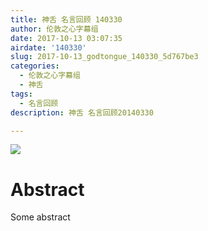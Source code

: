 ```yaml
---
title: 神舌 名言回顾 140330
author: 伦敦之心字幕组
date: 2017-10-13 03:07:35
airdate: '140330'
slug: 2017-10-13_godtongue_140330_5d767be3
categories:
  - 伦敦之心字幕组
  - 神舌
tags:
  - 名言回顾
description: 神舌 名言回顾20140330

---
```

![](/img/gakki.jpg)
# Abstract
Some abstract
